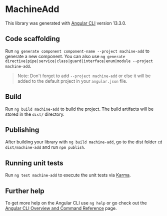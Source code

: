 # MachineAdd

This library was generated with [Angular CLI](https://github.com/angular/angular-cli) version 13.3.0.

## Code scaffolding

Run `ng generate component component-name --project machine-add` to generate a new component. You can also use `ng generate directive|pipe|service|class|guard|interface|enum|module --project machine-add`.
> Note: Don't forget to add `--project machine-add` or else it will be added to the default project in your `angular.json` file. 

## Build

Run `ng build machine-add` to build the project. The build artifacts will be stored in the `dist/` directory.

## Publishing

After building your library with `ng build machine-add`, go to the dist folder `cd dist/machine-add` and run `npm publish`.

## Running unit tests

Run `ng test machine-add` to execute the unit tests via [Karma](https://karma-runner.github.io).

## Further help

To get more help on the Angular CLI use `ng help` or go check out the [Angular CLI Overview and Command Reference](https://angular.io/cli) page.
